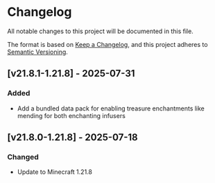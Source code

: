 # Changelog

All notable changes to this project will be documented in this file.

The format is based on [Keep a Changelog](https://keepachangelog.com/en/1.0.0/),
and this project adheres to [Semantic Versioning](https://semver.org/spec/v2.0.0.html).

## [v21.8.1-1.21.8] - 2025-07-31

### Added

- Add a bundled data pack for enabling treasure enchantments like mending for both enchanting infusers

## [v21.8.0-1.21.8] - 2025-07-18

### Changed

- Update to Minecraft 1.21.8
